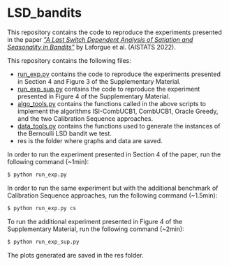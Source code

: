 # LSD_bandits

This repository contains the code to reproduce the experiments presented in the paper [_"A Last Switch Dependent Analysis of Satiation and Seasonality in Bandits"_](https://arxiv.org/abs/2110.11819) by Laforgue et al. (AISTATS 2022).


This repository contains the following files:
- [run_exp.py](run_exp.py) contains the code to reproduce the experiments presented in Section 4 and Figure 3 of the Supplementary Material.
- [run_exp_sup.py](run_exp_sup.py) contains the code to reproduce the experiment presented in Figure 4 of the Supplementary Material.
- [algo_tools.py](algo_tools.py) contains the functions called in the above scripts to implement the algorithms ISI-CombUCB1, CombUCB1, Oracle Greedy, and the two Calibration Sequence approaches.
- [data_tools.py](data_tools.py) contains the functions used to generate the instances of the Bernoulli LSD bandit we test.
- res is the folder where graphs and data are saved.

In order to run the experiment presented in Section 4 of the paper, run the following command (~1min):
```python
$ python run_exp.py
```
In order to run the same experiment but with the additional benchmark of Calibration Sequence approaches, run the following command (~1.5min):
```python
$ python run_exp.py cs
```
To run the additional experiment presented in Figure 4 of the Supplementary Material, run the following command (~2min):
```python
$ python run_exp_sup.py
```

The plots generated are saved in the res folder.
